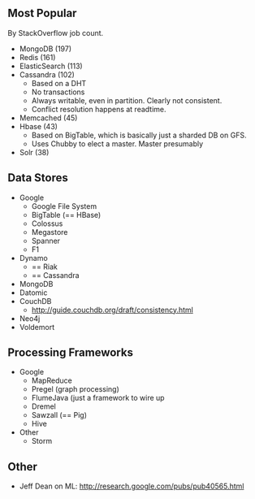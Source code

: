 ## Most Popular

By StackOverflow job count.

* MongoDB (197)
* Redis (161)
* ElasticSearch (113)
* Cassandra (102)
    * Based on a DHT
    * No transactions
    * Always writable, even in partition. Clearly not consistent.
    * Conflict resolution happens at readtime.
* Memcached (45)
* Hbase (43)
    * Based on BigTable, which is basically just a sharded DB on GFS.
    * Uses Chubby to elect a master. Master presumably 
* Solr (38)

## Data Stores

* Google
    * Google File System
    * BigTable (== HBase)
    * Colossus
    * Megastore
    * Spanner
    * F1
* Dynamo
    * == Riak
    * == Cassandra
* MongoDB
* Datomic
* CouchDB
    * http://guide.couchdb.org/draft/consistency.html
* Neo4j
* Voldemort

## Processing Frameworks

* Google
    * MapReduce
    * Pregel (graph processing)
    * FlumeJava (just a framework to wire up
    * Dremel
    * Sawzall (== Pig)
    * Hive
* Other
    * Storm

## Other

* Jeff Dean on ML: http://research.google.com/pubs/pub40565.html
